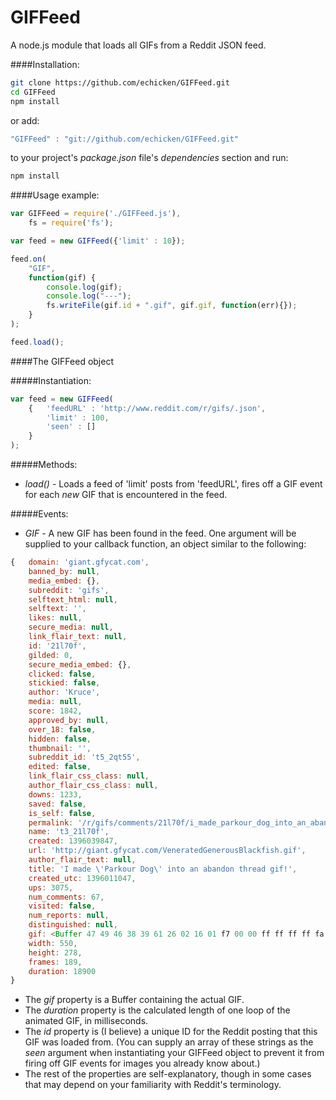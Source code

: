 GIFFeed
=======

A node.js module that loads all GIFs from a Reddit JSON feed.

####Installation:

```sh
git clone https://github.com/echicken/GIFFeed.git
cd GIFFeed
npm install
```

or add:

```js
"GIFFeed" : "git://github.com/echicken/GIFFeed.git"
```

to your project's *package.json* file's *dependencies* section and run:

```sh
npm install
```

####Usage example:

```js
var GIFFeed = require('./GIFFeed.js'),
	fs = require('fs');

var feed = new GIFFeed({'limit' : 10});

feed.on(
	"GIF",
	function(gif) {
		console.log(gif);
		console.log("---");
		fs.writeFile(gif.id + ".gif", gif.gif, function(err){});
	}
);

feed.load();
```

####The GIFFeed object

#####Instantiation:

```js
var feed = new GIFFeed(
	{	'feedURL' : 'http://www.reddit.com/r/gifs/.json',
		'limit' : 100,
		'seen' : []
	}
);
```

#####Methods:

* *load()* - Loads a feed of 'limit' posts from 'feedURL', fires off a GIF event for each *new* GIF that is encountered in the feed.

#####Events:

* *GIF* - A new GIF has been found in the feed.  One argument will be supplied to your callback function, an object similar to the following:

```js
{	domain: 'giant.gfycat.com',
	banned_by: null,
	media_embed: {},
	subreddit: 'gifs',
	selftext_html: null,
	selftext: '',
	likes: null,
	secure_media: null,
	link_flair_text: null,
	id: '21l70f',
	gilded: 0,
	secure_media_embed: {},
	clicked: false,
	stickied: false,
	author: 'Kruce',
	media: null,
	score: 1842,
	approved_by: null,
	over_18: false,
	hidden: false,
	thumbnail: '',
	subreddit_id: 't5_2qt55',
	edited: false,
	link_flair_css_class: null,
	author_flair_css_class: null,
	downs: 1233,
	saved: false,
	is_self: false,
	permalink: '/r/gifs/comments/21l70f/i_made_parkour_dog_into_an_abandon_thread_gif/',
	name: 't3_21l70f',
	created: 1396039847,
	url: 'http://giant.gfycat.com/VeneratedGenerousBlackfish.gif',
	author_flair_text: null,
	title: 'I made \'Parkour Dog\' into an abandon thread gif!',
	created_utc: 1396011047,
	ups: 3075,
	num_comments: 67,
	visited: false,
	num_reports: null,
	distinguished: null,
	gif: <Buffer 47 49 46 38 39 61 26 02 16 01 f7 00 00 ff ff ff ff fa f7 f7 f7 f7 f7 f6 ee ef f0 ef e6 ef ee e7 e6 de e5 e5 e7 ee de ce dc df dd d7 d6 d8 dc d4 ce cd d6 ...>,
	width: 550,
	height: 278,
	frames: 189,
	duration: 18900
}
```

* The *gif* property is a Buffer containing the actual GIF.
* The *duration* property is the calculated length of one loop of the animated GIF, in milliseconds.
* The *id* property is (I believe) a unique ID for the Reddit posting that this GIF was loaded from.  (You can supply an array of these strings as the *seen* argument when instantiating your GIFFeed object to prevent it from firing off GIF events for images you already know about.)
* The rest of the properties are self-explanatory, though in some cases that may depend on your familiarity with Reddit's terminology.